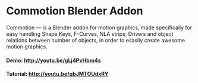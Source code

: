 Commotion Blender Addon
========================

Commotion — is a Blender addon for motion graphics, made specifically for easy handling Shape Keys, F-Curves, NLA strips, Drivers and object relations between number of objects, in order to esasily create awesome motion graphics.

#### Demo: http://youtu.be/gLj4PvHbm4s
#### Tutorial: http://youtu.be/qbJMTOUdxRY
